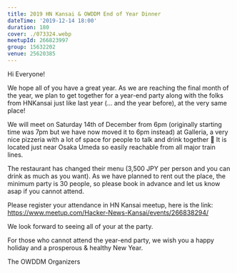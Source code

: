 ```yaml
---
title: 2019 HN Kansai & OWDDM End of Year Dinner
dateTime: '2019-12-14 18:00'
duration: 180
cover: ./073324.webp
meetupId: 266823997
group: 15632202
venue: 25620385
---
```


Hi Everyone!

We hope all of you have a great year. As we are reaching the final month of the year, we plan to get together for a year-end party along with the folks from HNKansai just like last year (... and the year before), at the very same place!

We will meet on Saturday 14th of December from 6pm (originally starting time was 7pm but we have now moved it to 6pm instead) at Galleria, a very nice pizzeria with a lot of space for people to talk and drink together 🙂 It is located just near Osaka Umeda so easily reachable from all major train lines.

The restaurant has changed their menu (3,500 JPY per person and you can drink as much as you want). As we have planned to rent out the place, the minimum party is 30 people, so please book in advance and let us know asap if you cannot attend.

Please register your attendance in HN Kansai meetup, here is the link:
https://www.meetup.com/Hacker-News-Kansai/events/266838294/

We look forward to seeing all of your at the party.

For those who cannot attend the year-end party, we wish you a happy holiday and a prosperous & healthy New Year.

The OWDDM Organizers

